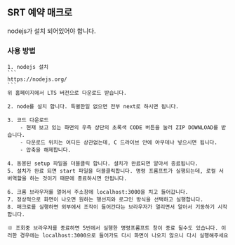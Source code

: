 ## SRT 예약 매크로

nodejs가 설치 되어있어야 합니다.

### 사용 방법

    1. nodejs 설치
    ```
    https://nodejs.org/
    ```
    위 홈페이지에서 LTS 버전으로 다운로드 받습니다.

    2. node를 설치 합니다. 특별한일 없으면 전부 next로 하시면 됩니다.

    3. 코드 다운로드
        - 현재 보고 있는 화면의 우측 상단의 초록색 CODE 버튼을 눌러 ZIP DOWNLOAD를 받습니다.
        - 다운로드 위치는 어디든 상관없는데, C 드라이브 안에 아무데나 넣으시면 됩니다.
        - 압축을 해제합니다.

    4. 동봉된 setup 파일을 더블클릭 합니다. 설치가 완료되면 알아서 종료됩니다.
    5. 설치가 완료 되면 start 파일을 더블클릭합니다. 명령 프롬프트가 실행되는데, 로컬 서버역할을 하는 것이기 때문에 종료하시면 안됩니다.

    6. 크롬 브라우저를 열어서 주소창에 localhost:3000을 치고 들어갑니다.
    7. 정상적으로 화면이 나오면 원하는 행선지와 로그인 방식을 선택하고 실행합니다.
    8. 매크로를 실행하면 외부에서 조작이 들어간다는 브라우저가 열리면서 알아서 기동하기 시작합니다.

    ※ 조회중 브라우저를 종료하면 5번에서 실행한 명령프롬프트 창이 종료 될수도 있습니다. 이러한 경우에는 localhost:3000으로 들어가도 다시 화면이 나오지 않으니 다시 실행해주세요
